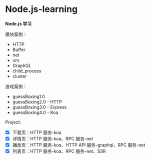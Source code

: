 # Node.js-learning

**Node.js 学习**

模块案例：

- HTTP
- Buffer
- net
- vm
- GraphQL
- child_process
- cluster

游戏案例：

- guessBoxing1.0
- guessBoxing2.0 - HTTP
- guessBoxing3.0 - Express
- guessBoxing4.0 - Koa

Project:

- [x] 下载页：HTTP 服务-koa
- [x] 详情页：HTTP 服务-koa、RPC 服务-net
- [x] 播放页：HTTP 服务-koa、HTTP API 服务-graphql、RPC 服务-net
- [x] 列表页：HTTP 服务-koa、RPC 服务-net、SSR
